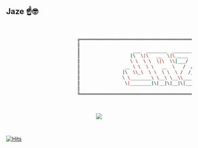 ## Jaze ☝️🤓
<br>

```bash
                           ╔══════════════════════════════════════════════════════════════════════════╗
                           ║                                                                          ║
                           ║                    ___  ________  ________  _______                      ║
                           ║                   |\  \|\   __  \|\_____  \|\  ___ \                     ║
                           ║                   \ \  \ \  \|\  \\|___/  /\ \   __/|                    ║
                           ║                 __ \ \  \ \   __  \   /  / /\ \  \_|/__                  ║
                           ║                |\  \\_\  \ \  \ \  \ /  /_/__\ \  \_|\ \                 ║
                           ║                \ \________\ \__\ \__\\________\ \_______\                ║
                           ║                 \|________|\|__|\|__|\|_______|\|_______|                ║
                           ║                                                                          ║
                           ╚══════════════════════════════════════════════════════════════════════════╝
````

<br>
  <p align="center">
  <img src="https://github.com/user-attachments/assets/9ec3fed0-45ff-4cb3-988c-f8cd66e85082">
  </p>
<br>

<!--
**trijaze/trijaze** is a ✨ _special_ ✨ repository because its `README.md` (this file) appears on your GitHub profile.

Here are some ideas to get you started:

- 🔭 I’m currently working on ...
- 🌱 I’m currently learning ...
- 👯 I’m looking to collaborate on ...
- 🤔 I’m looking for help with ...
- 💬 Ask me about ...
- 📫 How to reach me: ...
- 😄 Pronouns: ...
- ⚡ Fun fact: ...
-->

[![Hits](https://hits.sh/github.com/trijaze.svg?label=Total%20Views&color=a00c0e&labelColor=000000&logo=archlinux)](https://hits.sh/github.com/trijaze/)
